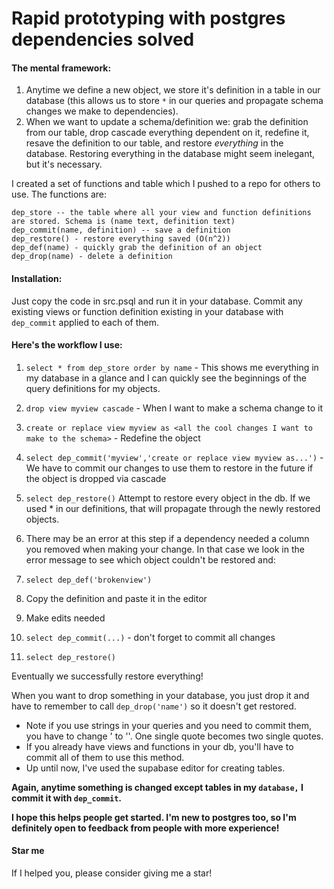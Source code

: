 # Rapid prototyping with postgres dependencies solved

#### The mental framework:
1. Anytime we define a new object, we store it's definition in a table in our database (this allows us to store `*` in our queries and propagate schema changes we make to dependencies).
2. When we want to update a schema/definition we: grab the definition from our table, drop cascade everything dependent on it, redefine it, resave the definition to our table, and restore _everything_ in the database. 
Restoring everything in the database might seem inelegant, but it's necessary.


I created a set of functions and table which I pushed to a repo for others to use. The functions are:
```
dep_store -- the table where all your view and function definitions are stored. Schema is (name text, definition text)
dep_commit(name, definition) -- save a definition
dep_restore() - restore everything saved (O(n^2))
dep_def(name) - quickly grab the definition of an object
dep_drop(name) - delete a definition
```


#### Installation:
Just copy the code in src.psql and run it in your database. Commit any existing views or function definition existing in your database with `dep_commit` applied to each of them. 



#### Here's the workflow I use:
1. `select * from dep_store order by name` - This shows me everything in my database in a glance and I can quickly see the beginnings of the query definitions for my objects.

2. `drop view myview cascade` - When I want to make a schema change to it

3. `create or replace view myview as <all the cool changes I want to make to the schema>` - Redefine the object

4. `select dep_commit('myview','create or replace view myview as...')` - We have to commit our changes to use them to restore in the future if the object is dropped via cascade

5. `select dep_restore()` Attempt to restore every object in the db. If we used * in our definitions, that will propagate through the newly restored objects. 

6. There may be an error at this step if a dependency needed a column you removed when making your change. In that case we look in the error message to see which object couldn't be restored and:

7. `select dep_def('brokenview')`

8. Copy the definition and paste it in the editor

9. Make edits needed

10. `select dep_commit(...)` - don't forget to commit all changes

11. `select dep_restore()`

Eventually we successfully restore everything!

When you want to drop something in your database, you just drop it and have to remember to call `dep_drop('name')` so it doesn't get restored.



* Note if you use strings in your queries and you need to commit them, you have to change ' to ''. One single quote becomes two single quotes. 
* If you already have views and functions in your db, you'll have to commit all of them to use this method.
* Up until now, I've used the supabase editor for creating tables.

**Again, anytime something is changed except tables in my `database,` I commit it with `dep_commit`.**

**I hope this helps people get started. I'm new to postgres too, so I'm definitely open to feedback from people with more experience!**


#### Star me
If I helped you, please consider giving me a star!
